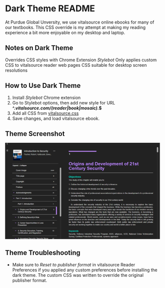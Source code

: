 # Dark Theme README
At Purdue Global Unversity, we use vitalsource online ebooks for many of our textbooks. This CSS override is my attempt at making my reading experience a bit more enjoyable on my desktop and laptop. 

## Notes on Dark Theme
Overrides CSS styles with Chrome Extension *Stylebot*
Only applies custom CSS to vitalsource reader web pages
CSS suitable for desktop screen resolutions

## How to Use Dark Theme
1. Install *Stylebot* Chrome extension
2. Go to Stylebot options, then add new style for URL **^.*vitalsource\.com\/(reader|book|mosaic).*$**
3. Add all CSS from [vitalsource.css](/vitalsource.css)
4. Save changes, and load vitalsource ebook. 

## Theme Screenshot
![Theme Screenshot](/dark-theme.PNG)

## Theme Troubleshooting
- Make sure to *Reset to publisher format* in vitalsource Reader Preferences if you applied any custom preferences before installing the dark theme. The custom CSS was written to override the original publisher format.
